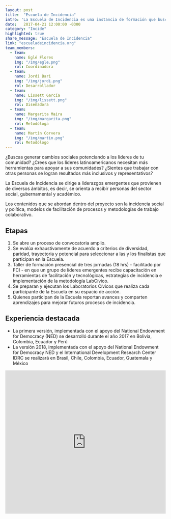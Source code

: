 ```yaml
---
layout: post
title:  "Escuela de Incidencia"
intro: 'La Escuela de Incidencia es una instancia de formación que busca fomentar el liderazgo colaborativo y participativo de nuevas generaciones, para lograr cambios sociales a través de procesos de incidencia en políticas públicas.'
date:   2017-04-21 12:00:00 -0300
category: "Incide"
highlighted: true
share_message: "Escuela de Incidencia"
link: "escueladeincidencia.org"
team_members:
  - team:
    name: Eglé Flores
    img: "/img/egle.png"
    rol: Coordinadora
  - team:
    name: Jordi Bari
    img: "/img/jordi.png"
    rol: Desarrollador
  - team:
    name: Lissett García
    img: "/img/lissett.png"
    rol: Diseñadora
  - team:
    name: Margarita Maira
    img: "/img/margarita.png"
    rol: Metodóloga
  - team:
    name: Martín Corvera
    img: "/img/martin.png"
    rol: Metodólogo
---
```

¿Buscas generar cambios sociales potenciando a los líderes de tu comunidad? ¿Crees que los líderes latinoamericanos necesitan más herramientas para apoyar a sus comunidades? ¿Sientes que trabajar con otras personas se logran resultados más inclusivos y representativos?

La Escuela de Incidencia se dirige a liderazgos emergentes que provienen de diversos ámbitos, es decir, se orienta a recibir personas del sector social, gubernamental y académico.

Los contenidos que se abordan dentro del proyecto son la incidencia social y política, modelos de facilitación de procesos y metodologías de trabajo colaborativo.

## Etapas

1. Se abre un proceso de convocatoria amplio.
2. Se evalúa exhaustivamente de acuerdo a criterios de diversidad, paridad, trayectoria y potencial para seleccionar a las y los finalistas que participan en la Escuela.
3. Taller de formación presencial de tres jornadas (18 hrs) - facilitado por FCI - en que un grupo de líderes emergentes recibe capacitación en herramientas de facilitación y tecnológicas, estrategias de incidencia e implementación de la metodología LabCívico.
4. Se preparan y ejecutan los Laboratorios Cívicos que realiza cada participante de la Escuela en su espacio de acción.
5. Quienes participan de la Escuela reportan avances y comparten aprendizajes para mejorar futuros procesos de incidencia.

## Experiencia destacada
- La primera versión, implementada con el apoyo del National Endowment for Democracy (NED) se desarrolló durante el año 2017 en Bolivia, Colombia, Ecuador y Perú
- La versión 2018, implementada con el apoyo del National Endowment for Democracy  NED y el International Development Research Center IDRC se realizará en Brasil, Chile, Colombia, Ecuador, Guatemala y México

<iframe width="100%" height="450" src="https://www.youtube.com/embed/pjhujdZiGfg" frameborder="0" allow="autoplay; encrypted-media" allowfullscreen></iframe>
